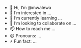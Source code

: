 - 👋 Hi, I’m @mwalewa
- 👀 I’m interested in ...
- 🌱 I’m currently learning ...
- 💞️ I’m looking to collaborate on ...
- 📫 How to reach me ...
- 😄 Pronouns: ...
- ⚡ Fun fact: ...

<!---
mwalewa/mwalewa is a ✨ special ✨ repository because its `README.md` (this file) appears on your GitHub profile.
You can click the Preview link to take a look at your changes.
--->
